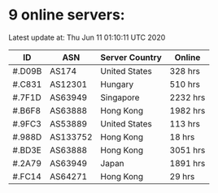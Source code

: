 # 9 online servers:

Latest update at: Thu Jun 11 01:10:11 UTC 2020

| ID | ASN | Server Country | Online |
| -- | --- | -------------- | ------ |
| #.D09B | AS174 | United States | 328 hrs |
| #.C831 | AS12301 | Hungary | 510 hrs |
| #.7F1D | AS63949 | Singapore | 2232 hrs |
| #.B6F8 | AS63888 | Hong Kong | 1982 hrs |
| #.9FC3 | AS53889 | United States | 113 hrs |
| #.988D | AS133752 | Hong Kong | 18 hrs |
| #.BD3E | AS63888 | Hong Kong | 3051 hrs |
| #.2A79 | AS63949 | Japan | 1891 hrs |
| #.FC14 | AS64271 | Hong Kong | 29 hrs |

